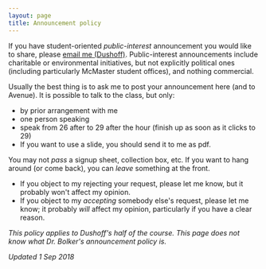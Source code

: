```yaml
---
layout: page
title: Announcement policy
---
```


If you have student-oriented _public-interest_ announcement you would like to share, please [email me (Dushoff)](mailto:dushoff@mcmaster.ca).
Public-interest announcements include charitable or environmental initiatives, but not explicitly political ones (including particularly McMaster student offices), and nothing commercial.

Usually the best thing is to ask me to post your announcement here (and to Avenue). It is possible to talk to the class, but only:

* by prior arrangement with me
* one person speaking
* speak from 26 after to 29 after the hour (finish up as soon as it clicks to 29)
* If you want to use a slide, you should send it to me as pdf.

You may not _pass_ a signup sheet, collection box, etc. If you want to hang around (or come back), you can _leave_ something at the front.

* If you object to my rejecting your request, please let me know, but it probably won't affect my opinion.
* If you object to my _accepting_ somebody else's request, please let me know; it probably _will_ affect my opinion, particularly if you have a clear reason.

_This policy applies to Dushoff's half of the course. This page does not know what Dr. Bolker's announcement policy is._

_Updated 1 Sep 2018_

